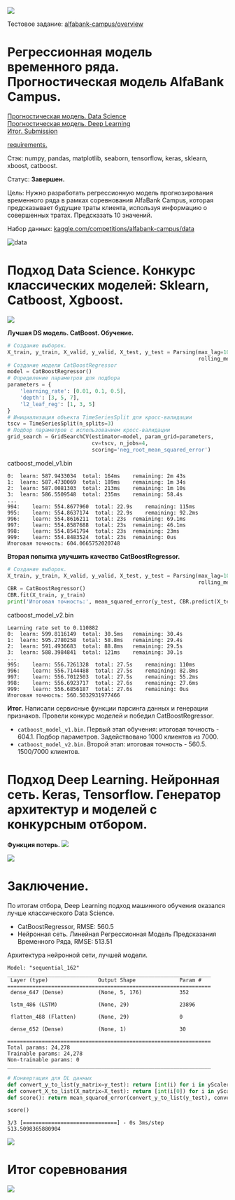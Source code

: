 ![](https://github.com/DmitryTatarintsev/internship/blob/main/AlfaBankCampus/2023-10-15_23-44-57.png)

Тестовое задание: <a href='https://www.kaggle.com/competitions/alfabank-campus/overview'> alfabank-campus/overview </a> </br>

# Регрессионная модель временного ряда. Прогностическая модель AlfaBank Campus.
<a href='https://drive.google.com/file/d/1mg57JFFxk4CxFKScDmcQjw9J24lFkryz/view?usp=sharing'> Прогностическая модель. Data Science </a> </br>
<a href='https://drive.google.com/file/d/1RStwa5GgUjuH7uZhEHeUgskp-2z4VNQT/view?usp=sharing'> Прогностическая модель. Deep Learning </a> </br>
<a href='https://drive.google.com/file/d/1jnWmYqSfGZHiNiAfVDwyPQNH8Z_wEbr4/view?usp=sharing'> Итог. Submission </a> </br>

<a href='https://drive.google.com/file/d/1-8YpGrM3K62n4lYwnFLH9BVuGw4c9lr-/view?usp=sharing'> requirements. </a> </br>

Стэк: numpy, pandas, matplotlib, seaborn, tensorflow, keras, sklearn, xboost, catboost.

Статус: **Завершен.**

Цель: Нужно разработать регрессионную модель прогнозирования временного ряда в рамках соревнования AlfaBank Campus, которая предсказывает будущие траты клиента, используя информацию о совершенных тратах. Предсказать 10 значений.

Набор данных: <a href='https://www.kaggle.com/competitions/alfabank-campus/data'> kaggle.com/competitions/alfabank-campus/data </a> </br>

![data](https://github.com/DmitryTatarintsev/internship/assets/78785861/70e92e9f-47e8-4785-8055-cdf52ee4cf64)


# Подход Data Science. Конкурс классических моделей: Sklearn, Catboost, Xgboost.

![](https://github.com/DmitryTatarintsev/internship/blob/main/AlfaBankCampus/Concurs_result.png)

**Лучшая DS модель. CatBoost. Обучение.**
```python
# Создание выборок.
X_train, y_train, X_valid, y_valid, X_test, y_test = Parsing(max_lag=10, dataframe=df_train, 
                                                             rolling_mean_size=5, multi=1000).split_data()
# Создание модели CatBoostRegressor
model = CatBoostRegressor()
# Определение параметров для подбора
parameters = {
    'learning_rate': [0.01, 0.1, 0.5],
    'depth': [3, 5, 7],
    'l2_leaf_reg': [1, 3, 5]
}
# Инициализация объекта TimeSeriesSplit для кросс-валидации
tscv = TimeSeriesSplit(n_splits=3)
# Подбор параметров с использованием кросс-валидации
grid_search = GridSearchCV(estimator=model, param_grid=parameters, 
                           cv=tscv, n_jobs=4, 
                           scoring='neg_root_mean_squared_error')
```
catboost_model_v1.bin
```
0:	learn: 587.9433034	total: 164ms	remaining: 2m 43s
1:	learn: 587.4730069	total: 189ms	remaining: 1m 34s
2:	learn: 587.0081303	total: 213ms	remaining: 1m 10s
3:	learn: 586.5509548	total: 235ms	remaining: 58.4s
...
994:	learn: 554.8677960	total: 22.9s	remaining: 115ms
995:	learn: 554.8637174	total: 22.9s	remaining: 92.2ms
996:	learn: 554.8616211	total: 23s	remaining: 69.1ms
997:	learn: 554.8587688	total: 23s	remaining: 46.1ms
998:	learn: 554.8541794	total: 23s	remaining: 23ms
999:	learn: 554.8483524	total: 23s	remaining: 0us
Итоговая точность: 604.0665752020748
```

**Вторая попытка улучшить качество CatBoostRegressor.**
```python
# Создание выборок.
X_train, y_train, X_valid, y_valid, X_test, y_test = Parsing(max_lag=10, dataframe=df_train, 
                                                             rolling_mean_size=5, multi=1500).split_data()
CBR = CatBoostRegressor()
CBR.fit(X_train, y_train)
print('Итоговая точность:', mean_squared_error(y_test, CBR.predict(X_test))**.5)
```
catboost_model_v2.bin
```
Learning rate set to 0.110882
0:	learn: 599.8116149	total: 30.5ms	remaining: 30.4s
1:	learn: 595.2780258	total: 58.8ms	remaining: 29.4s
2:	learn: 591.4936683	total: 88.8ms	remaining: 29.5s
3:	learn: 588.3984841	total: 121ms	remaining: 30.1s
...
995:	learn: 556.7261328	total: 27.5s	remaining: 110ms
996:	learn: 556.7144488	total: 27.5s	remaining: 82.8ms
997:	learn: 556.7012503	total: 27.5s	remaining: 55.2ms
998:	learn: 556.6923717	total: 27.6s	remaining: 27.6ms
999:	learn: 556.6856187	total: 27.6s	remaining: 0us
Итоговая точность: 560.5032931977466
```
**Итог.**
Написали сервисные функции парсинга данных и генерации признаков. Провели конкурс моделей и победил CatBoostRegressor. 
- `catboost_model_v1.bin`. Первый этап обучения: итоговая точность - 604.1. Подбор параметров. Задействовано 1000 клиентов из 7000.
- `catboost_model_v2.bin`. Второй этап: итоговая точность - 560.5. 1500/7000 клиентов.

# Подход Deep Learning. Нейронная сеть. Keras, Tensorflow. Генератор архитектур и моделей с конкурсным отбором.
**Функция потерь.**
![](https://github.com/DmitryTatarintsev/internship/blob/main/AlfaBankCampus/best_nn_diogramma_loss.png)

![](https://github.com/DmitryTatarintsev/internship/blob/main/AlfaBankCampus/best_nn_diogramma.png)

# Заключение.

По итогам отбора, Deep Learning подход машинного обучения оказался лучше классического Data Science.
- CatBoostRegressor, RMSE: 560.5
- Нейронная сеть. Линейная Регрессионная Модель Предсказания Временного Ряда, RMSE: 513.51

Архитектура нейронной сети, лучшей модели.
```
Model: "sequential_162"
_________________________________________________________________
 Layer (type)                Output Shape              Param #   
=================================================================
 dense_647 (Dense)           (None, 5, 176)            352       
                                                                 
 lstm_486 (LSTM)             (None, 29)                23896     
                                                                 
 flatten_488 (Flatten)       (None, 29)                0         
                                                                 
 dense_652 (Dense)           (None, 1)                 30        
                                                                 
=================================================================
Total params: 24,278
Trainable params: 24,278
Non-trainable params: 0
_________________________________________________________________
```

```python
# Конвертация для DL данных
def convert_y_to_list(y_matrix=y_test): return [int(i) for i in yScaler.inverse_transform(y_matrix[0])]
def convert_X_to_list(X_matrix=X_test): return [int(i[0]) for i in yScaler.inverse_transform(model.predict(X_matrix[0]))]
def score(): return mean_squared_error(convert_y_to_list(y_test), convert_X_to_list(X_test))**.5

score()
```
```
3/3 [==============================] - 0s 3ms/step
513.5098365880904
```

![](https://github.com/DmitryTatarintsev/internship/blob/main/AlfaBankCampus/submission.png)

# Итог соревнования

![](https://github.com/DmitryTatarintsev/internship/blob/main/AlfaBankCampus/kaggle_result.png)
